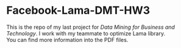 # Facebook-Lama-DMT-HW3

This is the repo of my last project for *Data Mining for Business and Technology*. 
I work with my teammate to optimize Lama library. <br> 
You can find more information into the PDF files.
